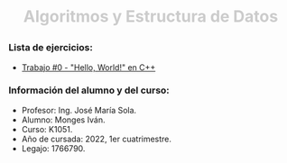 
# <p align="center" style="color: rgb(204, 204, 204)">__Algoritmos y Estructura de Datos__</p>

### Lista de ejercicios:
* [Trabajo #0 - "Hello, World!" en C++](/00-CppHelloWorld)

### Información del alumno y del curso:
* Profesor: Ing. José María Sola.
* Alumno: Monges Iván.
* Curso: K1051.
* Año de cursada: 2022, 1er cuatrimestre.
* Legajo: 1766790.